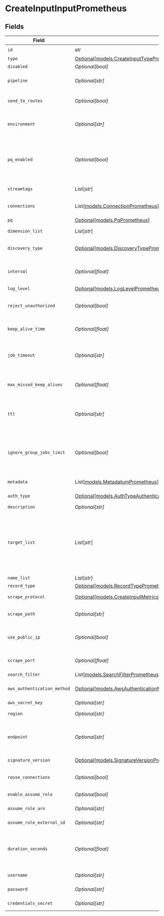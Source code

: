 # CreateInputInputPrometheus


## Fields

| Field                                                                                                                                                                                                                                                                           | Type                                                                                                                                                                                                                                                                            | Required                                                                                                                                                                                                                                                                        | Description                                                                                                                                                                                                                                                                     |
| ------------------------------------------------------------------------------------------------------------------------------------------------------------------------------------------------------------------------------------------------------------------------------- | ------------------------------------------------------------------------------------------------------------------------------------------------------------------------------------------------------------------------------------------------------------------------------- | ------------------------------------------------------------------------------------------------------------------------------------------------------------------------------------------------------------------------------------------------------------------------------- | ------------------------------------------------------------------------------------------------------------------------------------------------------------------------------------------------------------------------------------------------------------------------------- |
| `id`                                                                                                                                                                                                                                                                            | *str*                                                                                                                                                                                                                                                                           | :heavy_check_mark:                                                                                                                                                                                                                                                              | Unique ID for this input                                                                                                                                                                                                                                                        |
| `type`                                                                                                                                                                                                                                                                          | [Optional[models.CreateInputTypePrometheus]](../models/createinputtypeprometheus.md)                                                                                                                                                                                            | :heavy_minus_sign:                                                                                                                                                                                                                                                              | N/A                                                                                                                                                                                                                                                                             |
| `disabled`                                                                                                                                                                                                                                                                      | *Optional[bool]*                                                                                                                                                                                                                                                                | :heavy_minus_sign:                                                                                                                                                                                                                                                              | N/A                                                                                                                                                                                                                                                                             |
| `pipeline`                                                                                                                                                                                                                                                                      | *Optional[str]*                                                                                                                                                                                                                                                                 | :heavy_minus_sign:                                                                                                                                                                                                                                                              | Pipeline to process data from this Source before sending it through the Routes                                                                                                                                                                                                  |
| `send_to_routes`                                                                                                                                                                                                                                                                | *Optional[bool]*                                                                                                                                                                                                                                                                | :heavy_minus_sign:                                                                                                                                                                                                                                                              | Select whether to send data to Routes, or directly to Destinations.                                                                                                                                                                                                             |
| `environment`                                                                                                                                                                                                                                                                   | *Optional[str]*                                                                                                                                                                                                                                                                 | :heavy_minus_sign:                                                                                                                                                                                                                                                              | Optionally, enable this config only on a specified Git branch. If empty, will be enabled everywhere.                                                                                                                                                                            |
| `pq_enabled`                                                                                                                                                                                                                                                                    | *Optional[bool]*                                                                                                                                                                                                                                                                | :heavy_minus_sign:                                                                                                                                                                                                                                                              | Use a disk queue to minimize data loss when connected services block. See [Cribl Docs](https://docs.cribl.io/stream/persistent-queues) for PQ defaults (Cribl-managed Cloud Workers) and configuration options (on-prem and hybrid Workers).                                    |
| `streamtags`                                                                                                                                                                                                                                                                    | List[*str*]                                                                                                                                                                                                                                                                     | :heavy_minus_sign:                                                                                                                                                                                                                                                              | Tags for filtering and grouping in @{product}                                                                                                                                                                                                                                   |
| `connections`                                                                                                                                                                                                                                                                   | List[[models.ConnectionPrometheus](../models/connectionprometheus.md)]                                                                                                                                                                                                          | :heavy_minus_sign:                                                                                                                                                                                                                                                              | Direct connections to Destinations, and optionally via a Pipeline or a Pack                                                                                                                                                                                                     |
| `pq`                                                                                                                                                                                                                                                                            | [Optional[models.PqPrometheus]](../models/pqprometheus.md)                                                                                                                                                                                                                      | :heavy_minus_sign:                                                                                                                                                                                                                                                              | N/A                                                                                                                                                                                                                                                                             |
| `dimension_list`                                                                                                                                                                                                                                                                | List[*str*]                                                                                                                                                                                                                                                                     | :heavy_minus_sign:                                                                                                                                                                                                                                                              | Other dimensions to include in events                                                                                                                                                                                                                                           |
| `discovery_type`                                                                                                                                                                                                                                                                | [Optional[models.DiscoveryTypePrometheus]](../models/discoverytypeprometheus.md)                                                                                                                                                                                                | :heavy_minus_sign:                                                                                                                                                                                                                                                              | Target discovery mechanism. Use static to manually enter a list of targets.                                                                                                                                                                                                     |
| `interval`                                                                                                                                                                                                                                                                      | *Optional[float]*                                                                                                                                                                                                                                                               | :heavy_minus_sign:                                                                                                                                                                                                                                                              | How often in minutes to scrape targets for metrics, 60 must be evenly divisible by the value or save will fail.                                                                                                                                                                 |
| `log_level`                                                                                                                                                                                                                                                                     | [Optional[models.LogLevelPrometheus]](../models/loglevelprometheus.md)                                                                                                                                                                                                          | :heavy_minus_sign:                                                                                                                                                                                                                                                              | Collector runtime Log Level                                                                                                                                                                                                                                                     |
| `reject_unauthorized`                                                                                                                                                                                                                                                           | *Optional[bool]*                                                                                                                                                                                                                                                                | :heavy_minus_sign:                                                                                                                                                                                                                                                              | Reject certificates that cannot be verified against a valid CA, such as self-signed certificates                                                                                                                                                                                |
| `keep_alive_time`                                                                                                                                                                                                                                                               | *Optional[float]*                                                                                                                                                                                                                                                               | :heavy_minus_sign:                                                                                                                                                                                                                                                              | How often workers should check in with the scheduler to keep job subscription alive                                                                                                                                                                                             |
| `job_timeout`                                                                                                                                                                                                                                                                   | *Optional[str]*                                                                                                                                                                                                                                                                 | :heavy_minus_sign:                                                                                                                                                                                                                                                              | Maximum time the job is allowed to run (e.g., 30, 45s or 15m). Units are seconds, if not specified. Enter 0 for unlimited time.                                                                                                                                                 |
| `max_missed_keep_alives`                                                                                                                                                                                                                                                        | *Optional[float]*                                                                                                                                                                                                                                                               | :heavy_minus_sign:                                                                                                                                                                                                                                                              | The number of Keep Alive Time periods before an inactive worker will have its job subscription revoked.                                                                                                                                                                         |
| `ttl`                                                                                                                                                                                                                                                                           | *Optional[str]*                                                                                                                                                                                                                                                                 | :heavy_minus_sign:                                                                                                                                                                                                                                                              | Time to keep the job's artifacts on disk after job completion. This also affects how long a job is listed in the Job Inspector.                                                                                                                                                 |
| `ignore_group_jobs_limit`                                                                                                                                                                                                                                                       | *Optional[bool]*                                                                                                                                                                                                                                                                | :heavy_minus_sign:                                                                                                                                                                                                                                                              | When enabled, this job's artifacts are not counted toward the Worker Group's finished job artifacts limit. Artifacts will be removed only after the Collector's configured time to live.                                                                                        |
| `metadata`                                                                                                                                                                                                                                                                      | List[[models.MetadatumPrometheus](../models/metadatumprometheus.md)]                                                                                                                                                                                                            | :heavy_minus_sign:                                                                                                                                                                                                                                                              | Fields to add to events from this input                                                                                                                                                                                                                                         |
| `auth_type`                                                                                                                                                                                                                                                                     | [Optional[models.AuthTypeAuthenticationMethodPrometheus]](../models/authtypeauthenticationmethodprometheus.md)                                                                                                                                                                  | :heavy_minus_sign:                                                                                                                                                                                                                                                              | Enter credentials directly, or select a stored secret                                                                                                                                                                                                                           |
| `description`                                                                                                                                                                                                                                                                   | *Optional[str]*                                                                                                                                                                                                                                                                 | :heavy_minus_sign:                                                                                                                                                                                                                                                              | N/A                                                                                                                                                                                                                                                                             |
| `target_list`                                                                                                                                                                                                                                                                   | List[*str*]                                                                                                                                                                                                                                                                     | :heavy_minus_sign:                                                                                                                                                                                                                                                              | List of Prometheus targets to pull metrics from. Values can be in URL or host[:port] format. For example: http://localhost:9090/metrics, localhost:9090, or localhost. In cases where just host[:port] is specified, the endpoint will resolve to 'http://host[:port]/metrics'. |
| `name_list`                                                                                                                                                                                                                                                                     | List[*str*]                                                                                                                                                                                                                                                                     | :heavy_minus_sign:                                                                                                                                                                                                                                                              | List of DNS names to resolve                                                                                                                                                                                                                                                    |
| `record_type`                                                                                                                                                                                                                                                                   | [Optional[models.RecordTypePrometheus]](../models/recordtypeprometheus.md)                                                                                                                                                                                                      | :heavy_minus_sign:                                                                                                                                                                                                                                                              | DNS Record type to resolve                                                                                                                                                                                                                                                      |
| `scrape_protocol`                                                                                                                                                                                                                                                               | [Optional[models.CreateInputMetricsProtocol]](../models/createinputmetricsprotocol.md)                                                                                                                                                                                          | :heavy_minus_sign:                                                                                                                                                                                                                                                              | Protocol to use when collecting metrics                                                                                                                                                                                                                                         |
| `scrape_path`                                                                                                                                                                                                                                                                   | *Optional[str]*                                                                                                                                                                                                                                                                 | :heavy_minus_sign:                                                                                                                                                                                                                                                              | Path to use when collecting metrics from discovered targets                                                                                                                                                                                                                     |
| `use_public_ip`                                                                                                                                                                                                                                                                 | *Optional[bool]*                                                                                                                                                                                                                                                                | :heavy_minus_sign:                                                                                                                                                                                                                                                              | Use public IP address for discovered targets. Set to false if the private IP address should be used.                                                                                                                                                                            |
| `scrape_port`                                                                                                                                                                                                                                                                   | *Optional[float]*                                                                                                                                                                                                                                                               | :heavy_minus_sign:                                                                                                                                                                                                                                                              | The port number in the metrics URL for discovered targets.                                                                                                                                                                                                                      |
| `search_filter`                                                                                                                                                                                                                                                                 | List[[models.SearchFilterPrometheus](../models/searchfilterprometheus.md)]                                                                                                                                                                                                      | :heavy_minus_sign:                                                                                                                                                                                                                                                              | EC2 Instance Search Filter                                                                                                                                                                                                                                                      |
| `aws_authentication_method`                                                                                                                                                                                                                                                     | [Optional[models.AwsAuthenticationMethodAuthenticationMethodPrometheus]](../models/awsauthenticationmethodauthenticationmethodprometheus.md)                                                                                                                                    | :heavy_minus_sign:                                                                                                                                                                                                                                                              | AWS authentication method. Choose Auto to use IAM roles.                                                                                                                                                                                                                        |
| `aws_secret_key`                                                                                                                                                                                                                                                                | *Optional[str]*                                                                                                                                                                                                                                                                 | :heavy_minus_sign:                                                                                                                                                                                                                                                              | N/A                                                                                                                                                                                                                                                                             |
| `region`                                                                                                                                                                                                                                                                        | *Optional[str]*                                                                                                                                                                                                                                                                 | :heavy_minus_sign:                                                                                                                                                                                                                                                              | Region where the EC2 is located                                                                                                                                                                                                                                                 |
| `endpoint`                                                                                                                                                                                                                                                                      | *Optional[str]*                                                                                                                                                                                                                                                                 | :heavy_minus_sign:                                                                                                                                                                                                                                                              | EC2 service endpoint. If empty, defaults to the AWS Region-specific endpoint. Otherwise, it must point to EC2-compatible endpoint.                                                                                                                                              |
| `signature_version`                                                                                                                                                                                                                                                             | [Optional[models.SignatureVersionPrometheus]](../models/signatureversionprometheus.md)                                                                                                                                                                                          | :heavy_minus_sign:                                                                                                                                                                                                                                                              | Signature version to use for signing EC2 requests                                                                                                                                                                                                                               |
| `reuse_connections`                                                                                                                                                                                                                                                             | *Optional[bool]*                                                                                                                                                                                                                                                                | :heavy_minus_sign:                                                                                                                                                                                                                                                              | Reuse connections between requests, which can improve performance                                                                                                                                                                                                               |
| `enable_assume_role`                                                                                                                                                                                                                                                            | *Optional[bool]*                                                                                                                                                                                                                                                                | :heavy_minus_sign:                                                                                                                                                                                                                                                              | Use Assume Role credentials to access EC2                                                                                                                                                                                                                                       |
| `assume_role_arn`                                                                                                                                                                                                                                                               | *Optional[str]*                                                                                                                                                                                                                                                                 | :heavy_minus_sign:                                                                                                                                                                                                                                                              | Amazon Resource Name (ARN) of the role to assume                                                                                                                                                                                                                                |
| `assume_role_external_id`                                                                                                                                                                                                                                                       | *Optional[str]*                                                                                                                                                                                                                                                                 | :heavy_minus_sign:                                                                                                                                                                                                                                                              | External ID to use when assuming role                                                                                                                                                                                                                                           |
| `duration_seconds`                                                                                                                                                                                                                                                              | *Optional[float]*                                                                                                                                                                                                                                                               | :heavy_minus_sign:                                                                                                                                                                                                                                                              | Duration of the assumed role's session, in seconds. Minimum is 900 (15 minutes), default is 3600 (1 hour), and maximum is 43200 (12 hours).                                                                                                                                     |
| `username`                                                                                                                                                                                                                                                                      | *Optional[str]*                                                                                                                                                                                                                                                                 | :heavy_minus_sign:                                                                                                                                                                                                                                                              | Username for Prometheus Basic authentication                                                                                                                                                                                                                                    |
| `password`                                                                                                                                                                                                                                                                      | *Optional[str]*                                                                                                                                                                                                                                                                 | :heavy_minus_sign:                                                                                                                                                                                                                                                              | Password for Prometheus Basic authentication                                                                                                                                                                                                                                    |
| `credentials_secret`                                                                                                                                                                                                                                                            | *Optional[str]*                                                                                                                                                                                                                                                                 | :heavy_minus_sign:                                                                                                                                                                                                                                                              | Select or create a secret that references your credentials                                                                                                                                                                                                                      |